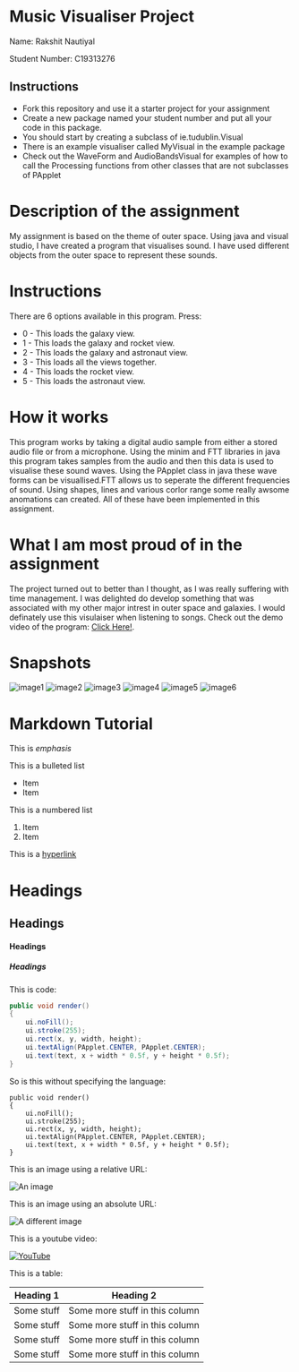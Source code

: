 # Music Visualiser Project

Name: Rakshit Nautiyal

Student Number: C19313276

## Instructions
- Fork this repository and use it a starter project for your assignment
- Create a new package named your student number and put all your code in this package.
- You should start by creating a subclass of ie.tudublin.Visual
- There is an example visualiser called MyVisual in the example package
- Check out the WaveForm and AudioBandsVisual for examples of how to call the Processing functions from other classes that are not subclasses of PApplet

# Description of the assignment
My assignment is based on the theme of outer space. Using java and visual studio, I have created a program that visualises sound. I have used different objects from the outer space to represent these sounds. 

# Instructions
There are 6 options available in this program.
Press:
- 0 - This loads the galaxy view.
- 1 - This loads the galaxy and rocket view.
- 2 - This loads the galaxy and astronaut view.
- 3 - This loads all the views together.
- 4 - This loads the rocket view.
- 5 - This loads the astronaut view.

# How it works
This program works by taking a digital audio sample from either a stored audio file or from a microphone. Using the minim and FTT libraries in java this program takes samples from the audio and then this data is used to visualise these sound waves. Using the PApplet class in java these wave forms can be visuallised.FTT allows us to seperate the different frequencies of sound. Using shapes, lines and various corlor range some really awsome anomations can created. All of these have been implemented in this assignment.

# What I am most proud of in the assignment
The project turned out to better than I thought, as I was really suffering with time management. I was delighted do develop something that was associated with my other major intrest in outer space and galaxies. I would definately use this visulaiser when listening to songs. Check out the demo video of the program: [Click Here!](https://youtu.be/8r9C1e3NRAo).

# Snapshots
![image1](https://user-images.githubusercontent.com/71874640/117583189-a9fbd480-b0fd-11eb-931d-cff4f0225fbe.png)
![image2](https://user-images.githubusercontent.com/71874640/117583196-b54f0000-b0fd-11eb-9897-3fcf77ce61c5.png)
![image3](https://user-images.githubusercontent.com/71874640/117583202-c6980c80-b0fd-11eb-8e96-de0908078ae4.png)
![image4](https://user-images.githubusercontent.com/71874640/117583206-cd268400-b0fd-11eb-8015-de5d0450117b.png)
![image5](https://user-images.githubusercontent.com/71874640/117583215-d9124600-b0fd-11eb-9964-b9b9b3193bbd.png)
![image6](https://user-images.githubusercontent.com/71874640/117583221-e4fe0800-b0fd-11eb-9660-b5087855d74d.png)


# Markdown Tutorial

This is *emphasis*

This is a bulleted list

- Item
- Item

This is a numbered list

1. Item
1. Item

This is a [hyperlink](http://bryanduggan.org)

# Headings
## Headings
#### Headings
##### Headings

This is code:

```Java
public void render()
{
	ui.noFill();
	ui.stroke(255);
	ui.rect(x, y, width, height);
	ui.textAlign(PApplet.CENTER, PApplet.CENTER);
	ui.text(text, x + width * 0.5f, y + height * 0.5f);
}
```

So is this without specifying the language:

```
public void render()
{
	ui.noFill();
	ui.stroke(255);
	ui.rect(x, y, width, height);
	ui.textAlign(PApplet.CENTER, PApplet.CENTER);
	ui.text(text, x + width * 0.5f, y + height * 0.5f);
}
```

This is an image using a relative URL:

![An image](images/p8.png)

This is an image using an absolute URL:

![A different image](https://bryanduggandotorg.files.wordpress.com/2019/02/infinite-forms-00045.png?w=595&h=&zoom=2)

This is a youtube video:

[![YouTube](http://img.youtube.com/vi/J2kHSSFA4NU/0.jpg)](https://www.youtube.com/watch?v=J2kHSSFA4NU)

This is a table:

| Heading 1 | Heading 2 |
|-----------|-----------|
|Some stuff | Some more stuff in this column |
|Some stuff | Some more stuff in this column |
|Some stuff | Some more stuff in this column |
|Some stuff | Some more stuff in this column |

